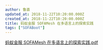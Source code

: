 ```yaml
---
author: 鲁直
updated_at: 2018-11-22T10:20:00.000Z
created_at: 2018-11-22T10:20:00.000Z
title: 蚂蚁金服 SOFAMesh 在多语言上的探索实践
tags: ["SOFABoot"]
---
```


[蚂蚁金服 SOFAMesh 在多语言上的探索实践.pdf](./resources/2018-11/蚂蚁金服SOFAMesh在多语言上的探索实践.pdf)
